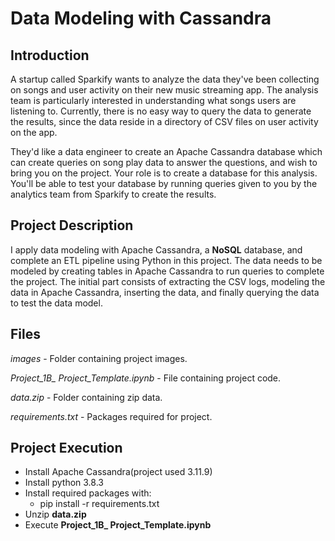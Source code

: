 # Data Modeling with Cassandra

## Introduction

A startup called Sparkify wants to analyze the data they've been collecting on songs and user activity on their new music streaming app. The analysis team is particularly interested in understanding what songs users are listening to. Currently, there is no easy way to query the data to generate the results, since the data reside in a directory of CSV files on user activity on the app.

They'd like a data engineer to create an Apache Cassandra database which can create queries on song play data to answer the questions, and wish to bring you on the project. Your role is to create a database for this analysis. You'll be able to test your database by running queries given to you by the analytics team from Sparkify to create the results.

## Project Description

I apply data modeling with Apache Cassandra, a **NoSQL** database, and complete an ETL pipeline using Python in this project. The data needs to be modeled by creating tables in Apache Cassandra to run queries to complete the project. The initial part consists of extracting the CSV logs, modeling the data in Apache Cassandra, inserting the data, and finally querying the data to test the data model.

## Files

*images* - Folder containing project images.

*Project_1B_ Project_Template.ipynb* - File containing project code.

*data.zip* - Folder containing zip data.

*requirements.txt* - Packages required for project.

## Project Execution

* Install Apache Cassandra(project used 3.11.9)
* Install python 3.8.3
* Install required packages with:
    * pip install -r requirements.txt
* Unzip **data.zip**
* Execute **Project_1B_ Project_Template.ipynb**
